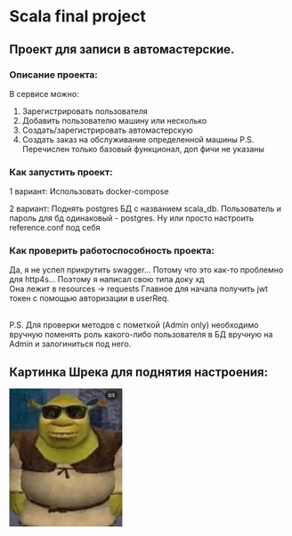 # Scala final project
## Проект для записи в автомастерские.

### Описание проекта:
В сервисе можно:
1) Зарегистрировать пользователя
2) Добавить пользователю машину или несколько
3) Создать/зарегистрировать автомастерскую
4) Создать заказ на обслуживание определенной машины
P.S. Перечислен только базовый функционал, доп фичи не указаны

### Как запустить проект:

1 вариант: 
Использовать docker-compose

2 вариант:
Поднять postgres БД с названием scala_db.
Пользователь и пароль для бд одинаковый - postgres.
Ну или просто настроить reference.conf под себя

### Как проверить работоспособность проекта:

Да, я не успел прикрутить swagger... 
Потому что это как-то проблемно для http4s...
Поэтому я написал свою типа доку хд
<br>
Она лежит в resources -> requests
Главное для начала получить jwt токен с помощью авторизации в userReq.

<br>
P.S. Для проверки методов с пометкой (Admin only) необходимо вручную поменять роль какого-либо пользователя в БД вручную на Admin и залогиниться под него.

## Картинка Шрека для поднятия настроения:
![img.png](img.png)